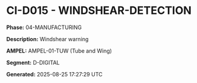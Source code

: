 # CI-D015 - WINDSHEAR-DETECTION

**Phase:** 04-MANUFACTURING

**Description:** Windshear warning

**AMPEL:** AMPEL-01-TUW (Tube and Wing)

**Segment:** D-DIGITAL

**Generated:** 2025-08-25 17:27:29 UTC
